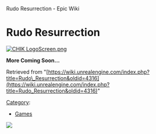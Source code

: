 Rudo Resurrection - Epic Wiki                    

Rudo Resurrection
=================

[![CHIK LogoScreen.png](https://d3ar1piqh1oeli.cloudfront.net/d/db/CHIK_LogoScreen.png/770px-CHIK_LogoScreen.png)](/File:CHIK_LogoScreen.png)

**More Coming Soon...**

Retrieved from "[https://wiki.unrealengine.com/index.php?title=Rudo\_Resurrection&oldid=4316](https://wiki.unrealengine.com/index.php?title=Rudo_Resurrection&oldid=4316)"

[Category](/Special:Categories "Special:Categories"):

*   [Games](/Category:Games "Category:Games")

  ![](https://tracking.unrealengine.com/track.png)